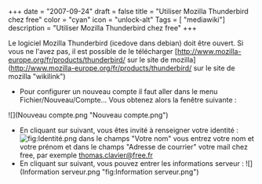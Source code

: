+++
date = "2007-09-24"
draft = false
title = "Utiliser Mozilla Thunderbird chez free"
color = "cyan"
icon = "unlock-alt"
Tags = [ "mediawiki"]
description = "Utiliser Mozilla Thunderbird chez free"
+++

Le logiciel Mozilla Thunderbird (icedove dans debian) doit être ouvert.
Si vous ne l'avez pas, il est possible de le télécharger
[http://www.mozilla-europe.org/fr/products/thunderbird/ sur le site de
mozilla](http://www.mozilla-europe.org/fr/products/thunderbird/ sur le site de mozilla "wikilink")

-   Pour configurer un nouveau compte il faut aller dans le menu
    Fichier/Nouveau/Compte... Vous obtenez alors la fenêtre suivante :

![](Nouveau compte.png "Nouveau compte.png")

-   En cliquant sur suivant, vous êtes invité à renseigner votre
    identité : ![](Identité.png "fig:Identité.png") dans le champs
    "Votre nom" vous entrez votre nom et votre prénom et dans le champs
    "Adresse de courrier" votre mail chez free, par exemple
    thomas.clavier@free.fr
-   En cliquant sur suivant, vous pouvez entrer les informations serveur
    : ![](Information serveur.png "fig:Information serveur.png")

